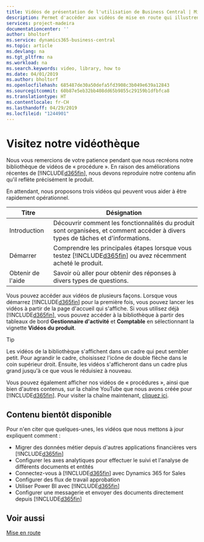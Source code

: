 ```yaml
---
title: Vidéos de présentation de l'utilisation de Business Central | Microsoft Docs
description: Permet d'accéder aux vidéos de mise en route qui illustrent comment effectuer des tâches courantes.
services: project-madeira
documentationcenter: ''
author: bholtorf
ms.service: dynamics365-business-central
ms.topic: article
ms.devlang: na
ms.tgt_pltfrm: na
ms.workload: na
ms.search.keywords: video, library, how to
ms.date: 04/01/2019
ms.author: bholtorf
ms.openlocfilehash: 685487de30a50defa5fd3908c3b049e639a12843
ms.sourcegitcommit: 60b87e5eb32bb408dd65b9855c29159b1dfbfca8
ms.translationtype: HT
ms.contentlocale: fr-CH
ms.lasthandoff: 04/29/2019
ms.locfileid: "1244901"
---
```

# <a name="visit-our-video-library"></a>Visitez notre vidéothèque
Nous vous remercions de votre patience pendant que nous recréons notre bibliothèque de vidéos de « procédure ». En raison des améliorations récentes de [!INCLUDE[d365fin](includes/d365fin_md.md)], nous devons reproduire notre contenu afin qu'il reflète précisément le produit.

En attendant, nous proposons trois vidéos qui peuvent vous aider à être rapidement opérationnel.

|Titre|Désignation|
|----|----|
|Introduction|Découvrir comment les fonctionnalités du produit sont organisées, et comment accéder à divers types de tâches et d'informations.|
|Démarrer|Comprendre les principales étapes lorsque vous testez [!INCLUDE[d365fin](includes/d365fin_md.md)] ou avez récemment acheté le produit. |
|Obtenir de l'aide|Savoir où aller pour obtenir des réponses à divers types de questions.|

Vous pouvez accéder aux vidéos de plusieurs façons. Lorsque vous démarrez [!INCLUDE[d365fin](includes/d365fin_md.md)] pour la première fois, vous pouvez lancer les vidéos à partir de la page d'accueil qui s'affiche. Si vous utilisez déjà [!INCLUDE[d365fin](includes/d365fin_md.md)], vous pouvez accéder à la bibliothèque à partir des tableaux de bord **Gestionnaire d'activité** et **Comptable** en sélectionnant la vignette **Vidéos du produit**.

> [!Tip]  
> Les vidéos de la bibliothèque s'affichent dans un cadre qui peut sembler petit. Pour agrandir le cadre, choisissez l'icône de double flèche dans le coin supérieur droit. Ensuite, les vidéos s'afficheront dans un cadre plus grand jusqu'à ce que vous le réduisiez à nouveau.

Vous pouvez également afficher nos vidéos de « procédures », ainsi que bien d'autres contenus, sur la chaîne YouTube que nous avons créée pour [!INCLUDE[d365fin](includes/d365fin_md.md)]. Pour visiter la chaîne maintenant, [cliquez ici](https://go.microsoft.com/fwlink/?linkid=851533).

## <a name="content-that-is-coming-soon"></a>Contenu bientôt disponible
Pour n'en citer que quelques-unes, les vidéos que nous mettons à jour expliquent comment :  

* Migrer des données métier depuis d'autres applications financières vers [!INCLUDE[d365fin](includes/d365fin_md.md)]  
* Configurer les axes analytiques pour effectuer le suivi et l'analyse de différents documents et entités
* Connectez-vous à [!INCLUDE[d365fin](includes/d365fin_md.md)] avec Dynamics 365 for Sales
* Configurer des flux de travail approbation  
* Utiliser Power BI avec [!INCLUDE[d365fin](includes/d365fin_md.md)]  
* Configurer une messagerie et envoyer des documents directement depuis [!INCLUDE[d365fin](includes/d365fin_md.md)]  

## <a name="see-also"></a>Voir aussi
[Mise en route](product-get-started.md)
